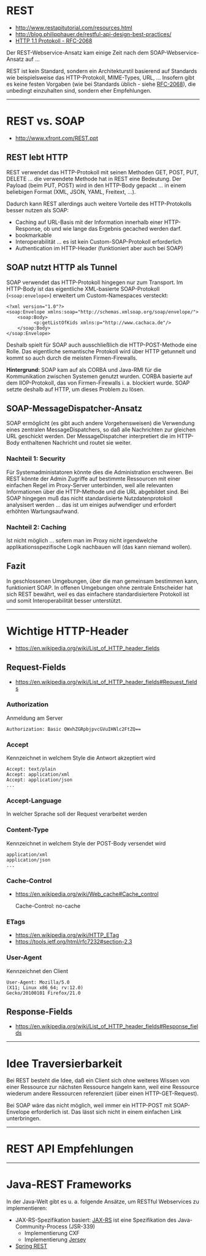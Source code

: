 # REST
* http://www.restapitutorial.com/resources.html
* http://blog.philipphauer.de/restful-api-design-best-practices/
* [HTTP 1.1 Protokoll - RFC-2068](https://tools.ietf.org/html/rfc2068)

Der REST-Webservice-Ansatz kam einige Zeit nach dem SOAP-Webservice-Ansatz auf ...

REST ist kein Standard, sondern ein Architekturstil basierend auf Standards wie beispielsweise das HTTP-Protokoll, MIME-Types, URL, ... Insofern gibt es keine festen Vorgaben (wie bei Standards üblich - siehe [RFC-2068](https://tools.ietf.org/html/rfc2068)), die unbedingt einzuhalten sind, sondern eher Empfehlungen.

---

# REST vs. SOAP
* http://www.xfront.com/REST.ppt

## REST lebt HTTP
REST verwendet das HTTP-Protokoll mit seinen Methoden GET, POST, PUT, DELETE ... die verwendete Methode hat in REST eine Bedeutung. Der Payload (beim PUT, POST) wird in den HTTP-Body gepackt ... in einem beliebigen Format (XML, JSON, YAML, Freitext, ...).

Dadurch kann REST allerdings auch weitere Vorteile des HTTP-Protokolls besser nutzen als SOAP:

* Caching auf URL-Basis mit der Information innerhalb einer HTTP-Response, ob und wie lange das Ergebnis gecached werden darf.
* bookmarkable
* Interoperabilität ... es ist kein Custom-SOAP-Protokoll erforderlich
* Authentication im HTTP-Header (funktioniert aber auch bei SOAP)

## SOAP nutzt HTTP als Tunnel

SOAP verwendet das HTTP-Protokoll hingegen nur zum Transport. Im HTTP-Body ist das eigentliche XML-basierte SOAP-Protokoll (``<soap:envelope>``) erweitert um Custom-Namespaces versteckt:

    <?xml version="1.0"?>
    <soap:Envelope xmlns:soap="http://schemas.xmlsoap.org/soap/envelope/">
        <soap:Body>
              <p:getListOfKids xmlns:p="http://www.cachaca.de"/>
        </soap:Body>
    </soap:Envelope>

Deshalb spielt für SOAP auch ausschließlich die HTTP-POST-Methode eine Rolle. Das eigentliche semantische Protokoll wird über HTTP getunnelt und kommt so auch durch die meisten Firmen-Firewalls.

**Hintergrund:** SOAP kam auf als CORBA und Java-RMI für die Kommunikation zwischen Systemen genutzt wurden. CORBA basierte auf dem IIOP-Protokoll, das von Firmen-Firewalls i. a. blockiert wurde. SOAP setzte deshalb auf HTTP, um dieses Problem zu lösen. 

## SOAP-MessageDispatcher-Ansatz

SOAP ermöglicht (es gibt auch andere Vorgehensweisen) die Verwendung eines zentralen MessageDispatchers, so daß alle Nachrichten zur gleichen URL geschickt werden. Der MessageDispatcher interpretiert die im HTTP-Body enthaltenen Nachricht und routet sie weiter. 

### Nachteil 1: Security
Für Systemadministatoren könnte dies die Administration erschweren. Bei REST könnte der Admin Zugriffe auf bestimmte Ressourcen mit einer einfachen Regel im Proxy-Server unterbinden, weil alle relevanten Informationen über die HTTP-Methode und die URL abgebildet sind. Bei SOAP hingegen muß das nicht standardisierte Nutzdatenprotokoll analysisert werden ... das ist um einiges aufwendiger und erfordert erhöhten Wartungsaufwand.

### Nachteil 2: Caching

Ist nicht möglich ... sofern man im Proxy nicht irgendwelche applikationsspezifische Logik nachbauen will (das kann niemand wollen).

## Fazit
In geschlossenen Umgebungen, über die man gemeinsam bestimmen kann, funktioniert SOAP. In offenen Umgebungen ohne zentrale Entscheider hat sich REST bewährt, weil es das einfachere standardisiertere Protokoll ist und somit Interoperabilität besser unterstützt.

--- 

# Wichtige HTTP-Header
* https://en.wikipedia.org/wiki/List_of_HTTP_header_fields

## Request-Fields
* https://en.wikipedia.org/wiki/List_of_HTTP_header_fields#Request_fields

### Authorization
Anmeldung am Server

    Authorization: Basic QWxhZGRpbjpvcGVuIHNlc2FtZQ==

### Accept
Kennzeichnet in welchem Style die Antwort akzeptiert wird

    Accept: text/plain
    Accept: application/xml
    Accept: application/json
    ...

### Accept-Language
In welcher Sprache soll der Request verarbeitet werden

### Content-Type
Kennzeichnet in welchem Style der POST-Body versendet wird

    application/xml
    application/json
    ...
    
### Cache-Control

* https://en.wikipedia.org/wiki/Web_cache#Cache_control


    Cache-Control: no-cache
    
### ETags

* https://en.wikipedia.org/wiki/HTTP_ETag
* https://tools.ietf.org/html/rfc7232#section-2.3


### User-Agent

Kennzeichnet den Client 

    User-Agent: Mozilla/5.0 
    (X11; Linux x86_64; rv:12.0) 
    Gecko/20100101 Firefox/21.0

## Response-Fields
* https://en.wikipedia.org/wiki/List_of_HTTP_header_fields#Response_fields



---

# Idee Traversierbarkeit

Bei REST besteht die Idee, daß ein Client sich ohne weiteres Wissen von einer Ressource zur nächsten Ressource hangeln kann, weil eine Ressource wiederum andere Ressourcen referenziert (über einen HTTP-GET-Request).

Bei SOAP wäre das nicht möglich, weil immer ein HTTP-POST mit SOAP-Envelope erforderlich ist. Das lässt sich nicht in einem einfachen Link unterbringen.

---

# REST API Empfehlungen

---

# Java-REST Frameworks

In der Java-Welt gibt es u. a. folgende Ansätze, um RESTful Webservices zu implementieren:

* JAX-RS-Spezifikation basiert: [JAX-RS](https://jcp.org/en/jsr/detail?id=339) ist eine Spezifikation des Java-Community-Process (JSR-339) 
  * Implementierung CXF
  * Implementierung [Jersey](https://jersey.java.net/)
* [Spring REST](springRest)